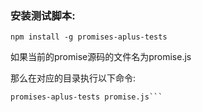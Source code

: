 ### 安装测试脚本:
```
npm install -g promises-aplus-tests
```
如果当前的promise源码的文件名为promise.js

那么在对应的目录执行以下命令:
```
promises-aplus-tests promise.js```